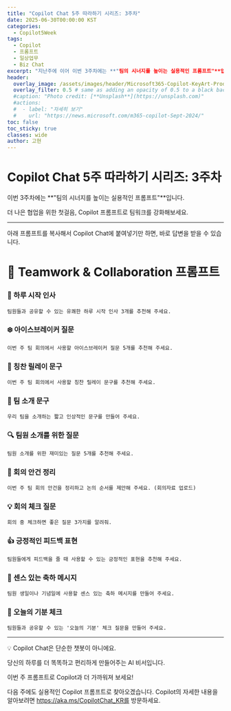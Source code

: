 ```yaml
---
title: "Copilot Chat 5주 따라하기 시리즈: 3주차"
date: 2025-06-30T00:00:00 KST
categories:
  - Copilot5Week
tags:
  - Copilot
  - 프롬프트
  - 일상업무
  - Biz Chat
excerpt: "지난주에 이어 이번 3주차에는 **"팀의 시너지를 높이는 실용적인 프롬프트"**입니다. 더 나은 협업을 위한 첫걸음, Copilot 프롬프트로 팀워크를 강화해보세요."
header:
  overlay_image: /assets/images/header/Microsoft365-Copilot-KeyArt-Productivity-6K-01.png
  overlay_filter: 0.5 # same as adding an opacity of 0.5 to a black background
  #caption: "Photo credit: [**Unsplash**](https://unsplash.com)"
  #actions:
  #  - label: "자세히 보기"
  #    url: "https://news.microsoft.com/m365-copilot-Sept-2024/"
toc: false
toc_sticky: true
classes: wide
author: 고현
---
```


# Copilot Chat 5주 따라하기 시리즈: 3주차

이번 3주차에는 **"팀의 시너지를 높이는 실용적인 프롬프트"**입니다. 

더 나은 협업을 위한 첫걸음, Copilot 프롬프트로 팀워크를 강화해보세요.

---

아래 프롬프트를 복사해서 Copilot Chat에 붙여넣기만 하면, 바로 답변을 받을 수 있습니다.

# 🤝 Teamwork & Collaboration 프롬프트

### 👋 하루 시작 인사

```
팀원들과 공유할 수 있는 유쾌한 하루 시작 인사 3개를 추천해 주세요.
```

### ❄️ 아이스브레이커 질문

```
이번 주 팀 회의에서 사용할 아이스브레이커 질문 5개를 추천해 주세요.
```

### 🌟 칭찬 릴레이 문구

```
이번 주 팀 회의에서 사용할 칭찬 릴레이 문구를 추천해 주세요.
```

### 🎤 팀 소개 문구

```
우리 팀을 소개하는 짧고 인상적인 문구를 만들어 주세요.
```

### 🔍 팀원 소개를 위한 질문

```
팀원 소개를 위한 재미있는 질문 5개를 추천해 주세요.
```

### 📝 회의 안건 정리

```
이번 주 팀 회의 안건을 정리하고 논의 순서를 제안해 주세요. (회의자료 업로드)
```

### 💡 회의 체크 질문

```
회의 중 체크하면 좋은 질문 3가지를 알려줘.
```

### 👍 긍정적인 피드백 표현

```
팀원들에게 피드백을 줄 때 사용할 수 있는 긍정적인 표현을 추천해 주세요.
```

### 🎉 센스 있는 축하 메시지

```
팀원 생일이나 기념일에 사용할 센스 있는 축하 메시지를 만들어 주세요.
```

### 🌈 오늘의 기분 체크

```
팀원들과 공유할 수 있는 '오늘의 기분' 체크 질문을 만들어 주세요.
```

---

💡 Copilot Chat은 단순한 챗봇이 아니에요.

당신의 하루를 더 똑똑하고 편리하게 만들어주는 AI 비서입니다.

이번 주 프롬프트로 Copilot과 더 가까워져 보세요!

다음 주에도 실용적인 Copilot 프롬프트로 찾아오겠습니다. Copilot의 자세한 내용을 알아보려면 https://aka.ms/CopilotChat_KR를 방문하세요.
